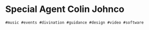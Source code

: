 Special Agent Colin Johnco
=============

`#music #events #divination #guidance #design #video #software`